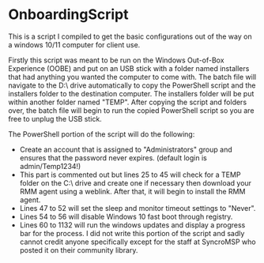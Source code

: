 # OnboardingScript
This is a script I compiled to get the basic configurations out of the way on a windows 10/11 computer for client use.

Firstly this script was meant to be run on the Windows Out-of-Box Experience (OOBE) and put on an USB stick with a folder named installers that 
had anything you wanted the computer to come with.
The batch file will navigate to the D:\ drive automatically to copy the PowerShell script and the installers folder to the destination computer.
The installers folder will be put within another folder named "TEMP".
After copying the script and folders over, the batch file will begin to run the copied PowerShell script so you are free to unplug the USB stick.

The PowerShell portion of the script will do the following:
- Create an account that is assigned to "Administrators" group and ensures that the password never expires. (default login is admin/Temp1234!)
- This part is commented out but lines 25 to 45 will check for a TEMP folder on the C:\ drive and create one if necessary then download your
  RMM agent using a weblink. After that, it will begin to install the RMM agent.
- Lines 47 to 52 will set the sleep and monitor timeout settings to "Never".
- Lines 54 to 56 will disable Windows 10 fast boot through registry.
- Lines 60 to 1132 will run the windows updates and display a progress bar for the process. I did not write this portion of the script
  and sadly cannot credit anyone specifically except for the staff at SyncroMSP who posted it on their community library.
